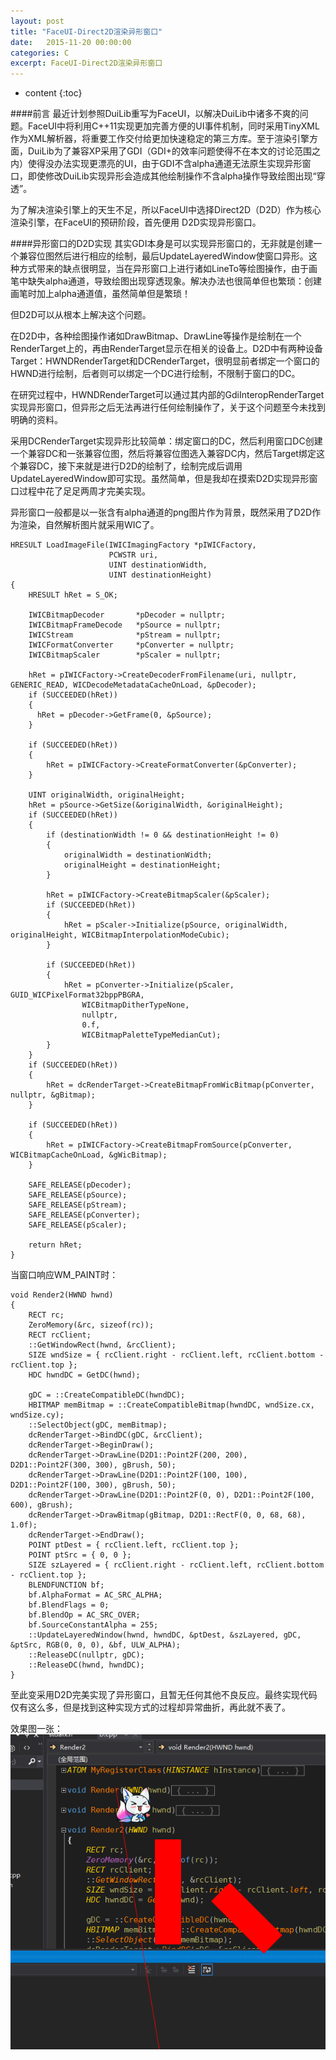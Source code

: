 ```yaml
---
layout: post
title: "FaceUI-Direct2D渲染异形窗口"
date:   2015-11-20 00:00:00
categories: C
excerpt: FaceUI-Direct2D渲染异形窗口
---
```


* content
{:toc}

####前言
最近计划参照DuiLib重写为FaceUI，以解决DuiLib中诸多不爽的问题。FaceUI中将利用C++11实现更加完善方便的UI事件机制，同时采用TinyXML作为XML解析器，将重要工作交付给更加快速稳定的第三方库。至于渲染引擎方面，DuiLib为了兼容XP采用了GDI（GDI+的效率问题使得不在本文的讨论范围之内）使得没办法实现更漂亮的UI，由于GDI不含alpha通道无法原生实现异形窗口，即使修改DuiLib实现异形会造成其他绘制操作不含alpha操作导致绘图出现“穿透”。

为了解决渲染引擎上的天生不足，所以FaceUI中选择Direct2D（D2D）作为核心渲染引擎，在FaceUI的预研阶段，首先便用
D2D实现异形窗口。

####异形窗口的D2D实现
其实GDI本身是可以实现异形窗口的，无非就是创建一个兼容位图然后进行相应的绘制，最后UpdateLayeredWindow使窗口异形。这种方式带来的缺点很明显，当在异形窗口上进行诸如LineTo等绘图操作，由于画笔中缺失alpha通道，导致绘图出现穿透现象。解决办法也很简单但也繁琐：创建画笔时加上alpha通道值，虽然简单但是繁琐！

但D2D可以从根本上解决这个问题。

在D2D中，各种绘图操作诸如DrawBitmap、DrawLine等操作是绘制在一个RenderTarget上的，再由RenderTarget显示在相关的设备上。D2D中有两种设备Target：HWNDRenderTarget和DCRenderTarget，很明显前者绑定一个窗口的HWND进行绘制，后者则可以绑定一个DC进行绘制，不限制于窗口的DC。

在研究过程中，HWNDRenderTarget可以通过其内部的GdiInteropRenderTarget实现异形窗口，但异形之后无法再进行任何绘制操作了，关于这个问题至今未找到明确的资料。

采用DCRenderTarget实现异形比较简单：绑定窗口的DC，然后利用窗口DC创建一个兼容DC和一张兼容位图，然后将兼容位图选入兼容DC内，然后Target绑定这个兼容DC，接下来就是进行D2D的绘制了，绘制完成后调用UpdateLayeredWindow即可实现。虽然简单，但是我却在摸索D2D实现异形窗口过程中花了足足两周才完美实现。

异形窗口一般都是以一张含有alpha通道的png图片作为背景，既然采用了D2D作为渲染，自然解析图片就采用WIC了。

    HRESULT LoadImageFile(IWICImagingFactory *pIWICFactory,
                          PCWSTR uri,
                          UINT destinationWidth,
                          UINT destinationHeight)
	{ 
		HRESULT hRet = S_OK;
	
		IWICBitmapDecoder		*pDecoder = nullptr;
		IWICBitmapFrameDecode	*pSource = nullptr;
		IWICStream				*pStream = nullptr;
		IWICFormatConverter		*pConverter = nullptr;
		IWICBitmapScaler		*pScaler = nullptr;
	
		hRet = pIWICFactory->CreateDecoderFromFilename(uri, nullptr, GENERIC_READ, WICDecodeMetadataCacheOnLoad, &pDecoder);
		if (SUCCEEDED(hRet))
		{
		  hRet = pDecoder->GetFrame(0, &pSource);
		}
	
		if (SUCCEEDED(hRet))
		{
			hRet = pIWICFactory->CreateFormatConverter(&pConverter);
		}
	
		UINT originalWidth, originalHeight;
		hRet = pSource->GetSize(&originalWidth, &originalHeight);
		if (SUCCEEDED(hRet))
		{
			if (destinationWidth != 0 && destinationHeight != 0)
			{
				originalWidth = destinationWidth;
				originalHeight = destinationHeight;
			}
	
			hRet = pIWICFactory->CreateBitmapScaler(&pScaler);
			if (SUCCEEDED(hRet))
			{
				hRet = pScaler->Initialize(pSource, originalWidth, originalHeight, WICBitmapInterpolationModeCubic);
			}
	
			if (SUCCEEDED(hRet))
			{
				hRet = pConverter->Initialize(pScaler, GUID_WICPixelFormat32bppPBGRA,
					WICBitmapDitherTypeNone,
					nullptr,
					0.f,
					WICBitmapPaletteTypeMedianCut);
			}
		}
		if (SUCCEEDED(hRet))
		{
			hRet = dcRenderTarget->CreateBitmapFromWicBitmap(pConverter, nullptr, &gBitmap);
		}
	
		if (SUCCEEDED(hRet))
		{
			hRet = pIWICFactory->CreateBitmapFromSource(pConverter, WICBitmapCacheOnLoad, &gWicBitmap);
		}
	
		SAFE_RELEASE(pDecoder);
		SAFE_RELEASE(pSource);
		SAFE_RELEASE(pStream);
		SAFE_RELEASE(pConverter);
		SAFE_RELEASE(pScaler);
	
		return hRet;
	}


当窗口响应WM_PAINT时：

	void Render2(HWND hwnd)
	{
		RECT rc;
		ZeroMemory(&rc, sizeof(rc));
		RECT rcClient;
		::GetWindowRect(hwnd, &rcClient);
		SIZE wndSize = { rcClient.right - rcClient.left, rcClient.bottom - rcClient.top };
		HDC hwndDC = GetDC(hwnd);
	
		gDC = ::CreateCompatibleDC(hwndDC);
		HBITMAP memBitmap = ::CreateCompatibleBitmap(hwndDC, wndSize.cx, wndSize.cy);
		::SelectObject(gDC, memBitmap);
		dcRenderTarget->BindDC(gDC, &rcClient);
		dcRenderTarget->BeginDraw();
		dcRenderTarget->DrawLine(D2D1::Point2F(200, 200), D2D1::Point2F(300, 300), gBrush, 50);
		dcRenderTarget->DrawLine(D2D1::Point2F(100, 100), D2D1::Point2F(100, 300), gBrush, 50);
		dcRenderTarget->DrawLine(D2D1::Point2F(0, 0), D2D1::Point2F(100, 600), gBrush);
		dcRenderTarget->DrawBitmap(gBitmap, D2D1::RectF(0, 0, 68, 68), 1.0f);
		dcRenderTarget->EndDraw();
		POINT ptDest = { rcClient.left, rcClient.top };
		POINT ptSrc = { 0, 0 };
		SIZE szLayered = { rcClient.right - rcClient.left, rcClient.bottom - rcClient.top };
		BLENDFUNCTION bf;
		bf.AlphaFormat = AC_SRC_ALPHA;
		bf.BlendFlags = 0;
		bf.BlendOp = AC_SRC_OVER;
		bf.SourceConstantAlpha = 255;
		::UpdateLayeredWindow(hwnd, hwndDC, &ptDest, &szLayered, gDC, &ptSrc, RGB(0, 0, 0), &bf, ULW_ALPHA);
		::ReleaseDC(nullptr, gDC);
		::ReleaseDC(hwnd, hwndDC);
	}

至此变采用D2D完美实现了异形窗口，且暂无任何其他不良反应。最终实现代码仅有这么多，但是找到这种实现方式的过程却异常曲折，再此就不表了。

效果图一张：  
![alt text](/img/2015-11-21.png)  